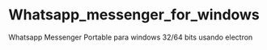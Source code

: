 # Whatsapp_messenger_for_windows
Whatsapp Messenger Portable para windows 32/64 bits usando electron

